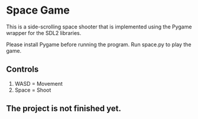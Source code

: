 # Space Game

This is a side-scrolling space shooter that is implemented using the Pygame wrapper for the SDL2 libraries.

Please install Pygame before running the program. Run space.py to play the game.

## Controls
1. WASD = Movement
2. Space = Shoot

## The project is not finished yet.
